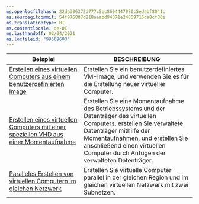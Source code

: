 ```yaml
---
ms.openlocfilehash: 22da336372d777c5ec8604447980c5edabf8041c
ms.sourcegitcommit: 54f976887d218aaabd94371e24809716da8cf86e
ms.translationtype: HT
ms.contentlocale: de-DE
ms.lasthandoff: 02/04/2021
ms.locfileid: "99569603"
---
```

| Beispiel  | BESCHREIBUNG |
|---|---|
| [Erstellen eines virtuellen Computers aus einem benutzerdefinierten Image][1] | Erstellen Sie ein benutzerdefiniertes VM-Image, und verwenden Sie es für die Erstellung neuer virtueller Computer. | 
| [Erstellen eines virtuellen Computers mit einer speziellen VHD aus einer Momentaufnahme][2] | Erstellen Sie eine Momentaufnahme des Betriebssystems und der Datenträger des virtuellen Computers, erstellen Sie verwaltete Datenträger mithilfe der Momentaufnahmen, und erstellen Sie anschließend einen virtuellen Computer durch Anfügen der verwalteten Datenträger. |  
| [Paralleles Erstellen von virtuellen Computern im gleichen Netzwerk][3] | Erstellen Sie virtuelle Computer parallel in der gleichen Region und im gleichen virtuellen Netzwerk mit zwei Subnetzen. |

[1]: https://github.com/Azure-Samples/managed-disk-java-create-virtual-machine-using-custom-image/
[2]: https://github.com/Azure-Samples/managed-disk-java-create-virtual-machine-using-specialized-disk-from-vhd/
[3]: https://github.com/Azure-Samples/compute-java-manage-virtual-machines-in-parallel/
